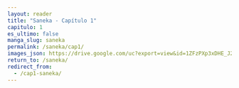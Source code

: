 ```yaml
---
layout: reader
title: "Saneka - Capítulo 1"
capitulo: 1
es_ultimo: false
manga_slug: saneka
permalink: /saneka/cap1/
images_json: https://drive.google.com/uc?export=view&id=1ZFzPXp3xDHE_J2nlxfM-Iy6R5BC1f_nL
return_to: /saneka/
redirect_from:
  - /cap1-saneka/
---
```

